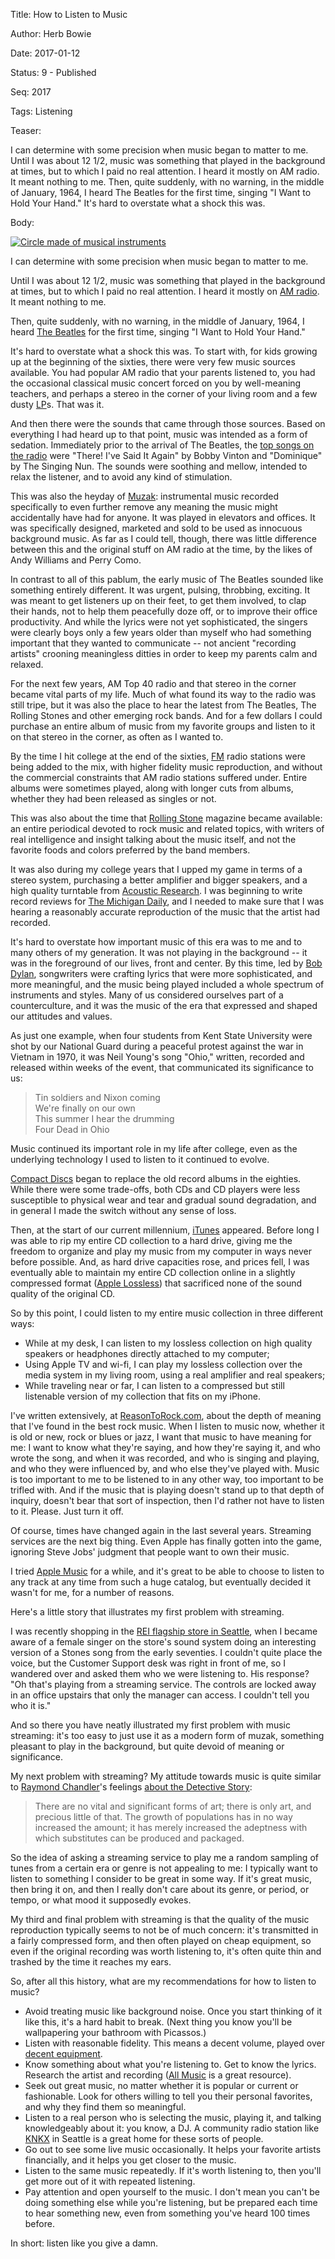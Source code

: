 Title:  How to Listen to Music

Author: Herb Bowie

Date:   2017-01-12

Status: 9 - Published

Seq:    2017

Tags:   Listening

Teaser: 
 
I can determine with some precision when music began to matter to me. Until I was about 12 1/2, music was something that played in the background at times, but to which I paid no real attention. I heard it mostly on AM radio. It meant nothing to me. Then, quite suddenly, with no warning, in the middle of January, 1964, I heard The Beatles for the first time, singing "I Want to Hold Your Hand." It's hard to overstate what a shock this was.

Body:   

<a href="http://www.freepik.com"><img src="http://www.reasontorock.com/images/misc/circle-made-of-music-instruments_23-2147509304.jpg" alt="Circle made of musical instruments" target="ref" class="pic-right" /></a>

I can determine with some precision when music began to matter to me. 

Until I was about 12 1/2, music was something that played in the background at times, but to which I paid no real attention. I heard it mostly on [AM radio][am]. It meant nothing to me. 

Then, quite suddenly, with no warning, in the middle of January, 1964, I heard [The Beatles][beatles] for the first time, singing "I Want to Hold Your Hand."

It's hard to overstate what a shock this was. To start with, for kids growing up at the beginning of the sixties, there were very few music sources available. You had popular AM radio that your parents listened to, you had the occasional classical music concert forced on you by well-meaning teachers, and perhaps a stereo in the corner of your living room and a few dusty [LP][]s. That was it.  

And then there were the sounds that came through those sources. Based on everything I had heard up to that point, music was intended as a form of sedation. Immediately prior to the arrival of The Beatles, the [top songs on the radio][top40] were "There! I've Said It Again" by Bobby Vinton and "Dominique" by The Singing Nun. The sounds were soothing and mellow, intended to relax the listener, and to avoid any kind of stimulation. 

This was also the heyday of [Muzak][]: instrumental music recorded specifically to even further remove any meaning the music might accidentally have had for anyone. It was played in elevators and offices. It was specifically designed, marketed and sold to be used as innocuous background music. As far as I could tell, though, there was little difference between this and the original stuff on AM radio at the time, by the likes of Andy Williams and Perry Como. 
  
In contrast to all of this pablum, the early music of The Beatles sounded like something entirely different. It was urgent, pulsing, throbbing, exciting. It was meant to get listeners up on their feet, to get them involved, to clap their hands, not to help them peacefully doze off, or to improve their office productivity. And while the lyrics were not yet sophisticated, the singers were clearly boys only a few years older than myself who had something important that they wanted to communicate -- not ancient "recording artists" crooning meaningless ditties in order to keep my parents calm and relaxed. 

For the next few years, AM Top 40 radio and that stereo in the corner became vital parts of my life. Much of what found its way to the radio was still tripe, but it was also the place to hear the latest from The Beatles, The Rolling Stones and other emerging rock bands. And for a few dollars I could purchase an entire album of music from my favorite groups and listen to it on that stereo in the corner, as often as I wanted to. 

By the time I hit college at the end of the sixties, [FM][] radio stations were being added to the mix, with higher fidelity music reproduction, and without the commercial constraints that AM radio stations suffered under. Entire albums were sometimes played, along with longer cuts from albums, whether they had been released as singles or not. 

This was also about the time that [Rolling Stone][rs] magazine became available: an entire periodical devoted to rock music and related topics, with writers of real intelligence and insight talking about the music itself, and not the favorite foods and colors preferred by the band members. 

It was also during my college years that I upped my game in terms of a stereo system, purchasing a better amplifier and bigger speakers, and a high quality turntable from [Acoustic Research][ar].  I was beginning to write record reviews for [The Michigan Daily][michdaily], and I needed to make sure that I was hearing a reasonably accurate reproduction of the music that the artist had recorded. 

It's hard to overstate how important music of this era was to me and to many others of my generation. It was not playing in the background -- it was in the foreground of our lives, front and center. By this time, led by [Bob Dylan][dylan], songwriters were crafting lyrics that were more sophisticated, and more meaningful, and the music being played included a whole spectrum of instruments and styles. Many of us considered ourselves part of a counterculture, and it was the music of the era that expressed and shaped our attitudes and values. 

As just one example, when four students from Kent State University were shot by our National Guard during a peaceful protest against the war in Vietnam in 1970, it was Neil Young's song "Ohio," written, recorded and released within weeks of the event, that communicated its significance to us:

> Tin soldiers and Nixon coming  
> We're finally on our own  
> This summer I hear the drumming  
> Four Dead in Ohio

Music continued its important role in my life after college, even as the underlying technology I used to listen to it continued to evolve. 

[Compact Discs][cd] began to replace the old record albums in the eighties. While there were some trade-offs, both CDs and CD players were less susceptible to physical wear and tear and gradual sound degradation, and in general I made the switch without any sense of loss. 

Then, at the start of our current millennium, [iTunes][] appeared. Before long I was able to rip my entire CD collection to a hard drive, giving me the freedom to organize and play my music from my computer in ways never before possible. And, as hard drive capacities rose, and prices fell, I was eventually able to maintain my entire CD collection online in a slightly compressed format ([Apple Lossless][alac]) that sacrificed none of the sound quality of the original CD. 

So by this point, I could listen to my entire music collection in three different ways:

* While at my desk, I can listen to my lossless collection on high quality speakers or headphones directly attached to my computer;
* Using Apple TV and wi-fi, I can play my lossless collection over the media system in my living room, using a real amplifier and real speakers;
* While traveling near or far, I can listen to a compressed but still listenable version of my collection that fits on my iPhone. 

I've written extensively, at [ReasonToRock.com][r2r], about the depth of meaning that I've found in the best rock music. When I listen to music now, whether it is old or new, rock or blues or jazz, I want that music to have meaning for me: I want to know what they're saying, and how they're saying it, and who wrote the song, and when it was recorded, and who is singing and playing, and who they were influenced by, and who else they've played with. Music is too important to me to be listened to in any other way, too important to be trifled with. And if the music that is playing doesn't stand up to that depth of inquiry, doesn't bear that sort of inspection, then I'd rather not have to listen to it. Please. Just turn it off.   

Of course, times have changed again in the last several years. Streaming services are the next big thing. Even Apple has finally gotten into the game, ignoring Steve Jobs' judgment that people want to own their music. 

I tried [Apple Music][apple-music] for a while, and it's great to be able to choose to listen to any track at any time from such a huge catalog, but eventually decided it wasn't for me, for a number of reasons. 

Here's a little story that illustrates my first problem with streaming.

I was recently shopping in the [REI flagship store in Seattle][rei], when I became aware of a female singer on the store's sound system doing an interesting version of a Stones song from the early seventies. I couldn't quite place the voice, but the Customer Support desk was right in front of me, so I wandered over and asked them who we were listening to. His response? "Oh that's playing from a streaming service. The controls are locked away in an office upstairs that only the manager can access. I couldn't tell you who it is."

And so there you have neatly illustrated my first problem with music streaming: it's too easy to just use it as a modern form of muzak, something pleasant to play in the background, but quite devoid of meaning or significance. 

My next problem with streaming? My attitude towards music is quite similar to [Raymond Chandler][chandler]'s feelings [about the Detective Story][murder]:

> There are no vital and significant forms of art; there is only art, and precious little of that. The growth of populations has in no way increased the amount; it has merely increased the adeptness with which substitutes can be produced and packaged.

So the idea of asking a streaming service to play me a random sampling of tunes from a certain era or genre is not appealing to me: I typically want to listen to something I consider to be great in some way. If it's great music, then bring it on, and then I really don't care about its genre, or period, or tempo, or what mood it supposedly evokes.  

My third and final problem with streaming is that the quality of the music reproduction typically seems to not be of much concern: it's transmitted in a fairly compressed form, and then often played on cheap equipment, so even if the original recording was worth listening to, it's often quite thin and trashed by the time it reaches my ears. 

So, after all this history, what are my recommendations for how to listen to music?

* Avoid treating music like background noise. Once you start thinking of it like this, it's a hard habit to break. (Next thing you know you'll be wallpapering your bathroom with Picassos.)
* Listen with reasonable fidelity. This means a decent volume, played over [decent equipment][equipment].  
* Know something about what you're listening to. Get to know the lyrics. Research the artist and recording ([All Music][allmusic] is a great resource).
* Seek out great music, no matter whether it is popular or current or fashionable. Look for others willing to tell you their personal favorites, and why they find them so meaningful. 
* Listen to a real person who is selecting the music, playing it, and talking knowledgeably about it: you know, a DJ. A community radio station like [KNKX][] in Seattle is a great home for these sorts of people.
* Go out to see some live music occasionally. It helps your favorite artists financially, and it helps you get closer to the music.
* Listen to the same music repeatedly. If it's worth listening to, then you'll get more out of it with repeated listening. 
* Pay attention and open yourself to the music. I don't mean you can't be doing something else while you're listening, but be prepared each time to hear something new, even from something you've heard 100 times before. 

In short: listen like you give a damn. 

[alac]:		https://en.wikipedia.org/wiki/Apple_Lossless
[allmusic]: http://www.allmusic.com
[am]:		https://en.wikipedia.org/wiki/AM_broadcasting
[apple-music]: http://www.apple.com/music/
[ar]:    	https://en.wikipedia.org/wiki/Acoustic_Research
[beatles]:  http://www.reasontorock.com/artists/beatles.html
[cd]:    	https://en.wikipedia.org/wiki/Compact_disc
[chandler]: http://en.wikipedia.org/wiki/Raymond_Chandler
[dylan]:	http://www.reasontorock.com/artists/bob_dylan.html
[equipment]: http://thewirecutter.com/reviews/best-receiver/
[fm]:		https://en.wikipedia.org/wiki/FM_broadcasting
[itunes]:   https://en.wikipedia.org/wiki/ITunes
[knkx]:		http://knkx.org
[lp]:		https://en.wikipedia.org/wiki/LP_record
[michdaily]: https://www.michigandaily.com
[murder]: 	http://www.amazon.com/exec/obidos/ASIN/0394757653/pagantuna-20
[muzak]: 	https://en.wikipedia.org/wiki/Muzak
[rei]:		https://www.rei.com/stores/seattle.html
[rs]:    	https://en.wikipedia.org/wiki/Rolling_Stone
[r2r]:		http://www.reasontorock.com
[top40]:	https://weeklytop40.wordpress.com/1964-all-charts/
